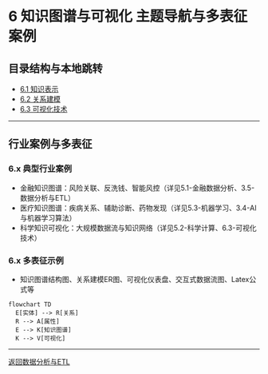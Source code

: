# 6 知识图谱与可视化 主题导航与多表征案例

## 目录结构与本地跳转

- [6.1 知识表示](./6.1-知识表示/6.1.1-知识表示基础理论.md)
- [6.2 关系建模](./6.2-关系建模/6.2.1-关系建模基础理论.md)
- [6.3 可视化技术](./6.3-可视化技术/6.3.1-可视化技术基础理论.md)

---

## 行业案例与多表征

### 6.x 典型行业案例

- 金融知识图谱：风险关联、反洗钱、智能风控（详见5.1-金融数据分析、3.5-数据分析与ETL）
- 医疗知识图谱：疾病关系、辅助诊断、药物发现（详见5.3-机器学习、3.4-AI与机器学习算法）
- 科学知识可视化：大规模数据流与知识网络（详见5.2-科学计算、6.3-可视化技术）

### 6.x 多表征示例

- 知识图谱结构图、关系建模ER图、可视化仪表盘、交互式数据流图、Latex公式等

```mermaid
flowchart TD
  E[实体] --> R[关系]
  R --> A[属性]
  E --> K[知识图谱]
  K --> V[可视化]
```

---

[返回数据分析与ETL](../3-数据模型与算法/3.5-数据分析与ETL/README.md)
